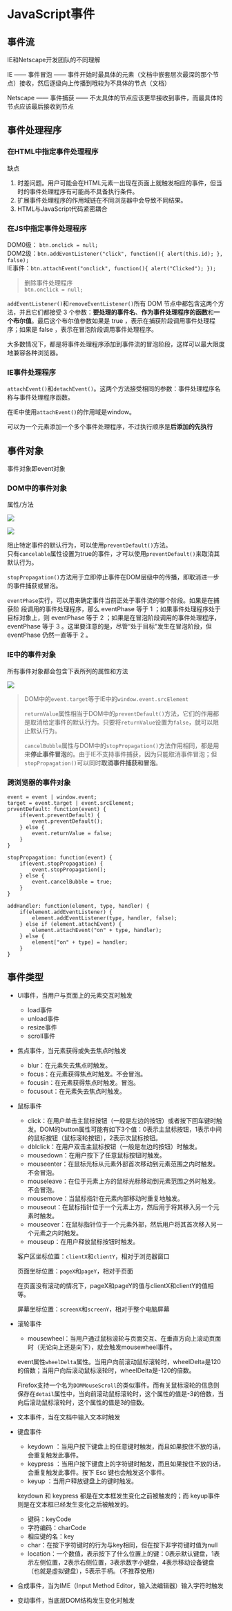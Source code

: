 # JavaScript事件 #
## 事件流 ##
IE和Netscape开发团队的不同理解

IE —— 事件冒泡 —— 事件开始时最具体的元素（文档中嵌套层次最深的那个节点）接收，然后逐级向上传播到哦较为不具体的节点（文档）

Netscape —— 事件捕获 —— 不太具体的节点应该更早接收到事件，而最具体的节点应该最后接收到节点

## 事件处理程序 ##
### 在HTML中指定事件处理程序 ###
缺点

1. 时差问题。用户可能会在HTML元素一出现在页面上就触发相应的事件，但当时的事件处理程序有可能尚不具备执行条件。
2. 扩展事件处理程序的作用域链在不同浏览器中会导致不同结果。
3. HTML与JavaScript代码紧密耦合

### 在JS中指定事件处理程序 ###
DOM0级： `btn.onclick = null;`  
DOM2级：`btn.addEventListener("click", function(){
alert(this.id);
}, false);`  
IE事件：`btn.attachEvent("onclick", function(){
alert("Clicked");
});`

>删除事件处理程序  
>`btn.onclick = null;`

`addEventListener()`和`removeEventListener()`所有 DOM 节点中都包含这两个方法，并且它们都接受 3 个参数：**要处理的事件名**、**作为事件处理程序的函数**和**一个布尔值**。最后这个布尔值参数如果是 true ，表示在捕获阶段调用事件处理程序；如果是 false ，表示在冒泡阶段调用事件处理程序。

大多数情况下，都是将事件处理程序添加到事件流的冒泡阶段，这样可以最大限度地兼容各种浏览器。

### IE事件处理程序 ###
`attachEvent()`和`detachEvent()`。这两个方法接受相同的参数：事件处理程序名称与事件处理程序函数。

在IE中使用`attachEvent()`的作用域是window。

可以为一个元素添加一个多个事件处理程序，不过执行顺序是**后添加的先执行**

## 事件对象 ##
事件对象即event对象
### DOM中的事件对象 ###
属性/方法

![](https://i.imgur.com/m6B8EOT.png)

![](https://i.imgur.com/gNH4Pa1.png)

阻止特定事件的默认行为，可以使用`preventDefault()`方法。  
只有`cancelable`属性设置为true的事件，才可以使用`preventDefault()`来取消其默认行为。

`stopPropagation()`方法用于立即停止事件在DOM层级中的传播，即取消进一步的事件捕获或冒泡。

`eventPhase`实行，可以用来确定事件当前正处于事件流的哪个阶段。如果是在捕获阶
段调用的事件处理程序，那么 eventPhase 等于 1 ；如果事件处理程序处于目标对象上，则 eventPhase 等于 2 ；如果是在冒泡阶段调用的事件处理程序， eventPhase 等于 3 。这里要注意的是，尽管“处于目标”发生在冒泡阶段，但 eventPhase 仍然一直等于 2 。



### IE中的事件对象 ###
所有事件对象都会包含下表所列的属性和方法

![](https://i.imgur.com/iUSzT50.png)
 
>DOM中的`event.target`等于IE中的`window.event.srcElement`  
> 
>`returnValue`属性相当于DOM中的`preventDefault()`方法，它们的作用都是取消给定事件的默认行为。只要将`returnValue`设置为`false`，就可以阻止默认行为。
>  
>`cancelBubble`属性与DOM中的`stopPropagation()`方法作用相同，都是用来**停止事件冒泡**的。由于IE不支持事件捕获，因为只能取消事件冒泡；但`stopPropagation()`可以同时**取消事件捕获和冒泡**。

### 跨浏览器的事件对象 ###

	event = event | window.event;
	target = event.target | event.srcElement;
	prventDefault: function(event) {
		if(event.preventDefault) {
			event.preventDefault();
		} else {
			event.returnValue = false;
		}
	}

	stopPropagation: function(event) {
		if(event.stopPropagation) {
			event.stopPropagation();
		} else {
			event.cancelBubble = true;
		}
	}

	addHandler: function(element, type, handler) {
		if(element.addEventListener) {
			element.addEventListener(type, handler, false);
		} else if (element.attachEvent) {
			element.attachEvent("on" + type, handler);
		} else {
			element["on" + type] = handler;
		}
	}

## 事件类型 ##
- UI事件，当用户与页面上的元素交互时触发
	- load事件
	- unload事件
	- resize事件
	- scroll事件
- 焦点事件，当元素获得或失去焦点时触发
	- blur：在元素失去焦点时触发。
	- focus：在元素获得焦点时触发。不会冒泡。
	- focusin：在元素获得焦点时触发。冒泡。
	- focusout：在元素失去焦点时触发。
- 鼠标事件
	- click：在用户单击主鼠标按钮（一般是左边的按钮）或者按下回车键时触发。DOM的button属性可能有如下3个值：0表示主鼠标按钮，1表示中间的鼠标按钮（鼠标滚轮按钮），2表示次鼠标按钮。
	- dblclick：在用户双击主鼠标按钮（一般是左边的按钮）时触发。
	- mousedown：在用户按下了任意鼠标按钮时触发。
	- mouseenter：在鼠标光标从元素外部首次移动到元素范围之内时触发。不会冒泡。
	- mouseleave：在位于元素上方的鼠标光标移动到元素范围之外时触发。不会冒泡。
	- mousemove：当鼠标指针在元素内部移动时重复地触发。
	- mouseout：在鼠标指针位于一个元素上方，然后用于将其移入另一个元素时触发。
	- mouseover：在鼠标指针位于一个元素外部，然后用户将其首次移入另一个元素之内时触发。
	- mouseup：在用户释放鼠标按钮时触发。

	客户区坐标位置：`clientX`和`clientY`，相对于浏览器窗口

	页面坐标位置：`pageX`和`pageY`，相对于页面

	在页面没有滚动的情况下，pageX和pageY的值与clientX和clientY的值相等。

	屏幕坐标位置：`screenX`和`screenY`，相对于整个电脑屏幕
- 滚轮事件
	- mousewheel：当用户通过鼠标滚轮与页面交互、在垂直方向上滚动页面时（无论向上还是向下），就会触发mousewheel事件。

	event属性`wheelDelta`属性。当用户向前滚动鼠标滚轮时，wheelDelta是120的倍数；当用户向后滚动鼠标滚轮时，wheelDelta是-120的倍数。

	Firefox支持一个名为`DOMMouseScroll`的类似事件。而有关鼠标滚轮的信息则保存在`detail`属性中，当向前滚动鼠标滚轮时，这个属性的值是-3的倍数，当向后滚动鼠标滚轮时，这个属性的值是3的倍数。
- 文本事件，当在文档中输入文本时触发
- 键盘事件
	- keydown ：当用户按下键盘上的任意键时触发，而且如果按住不放的话，会重复触发此事件。
	- keypress ：当用户按下键盘上的字符键时触发，而且如果按住不放的话，会重复触发此事件。按下 Esc 键也会触发这个事件。
	- keyup ：当用户释放键盘上的键时触发。

	 keydown 和 keypress 都是在文本框发生变化之前被触发的；而 keyup事件则是在文本框已经发生变化之后被触发的。

	- 键码：keyCode
	- 字符编码：charCode
	- 相应键的名：key
	- char：在按下字符键时的行为与key相同，但在按下非字符键时值为null
	- location：一个数值，表示按下了什么位置上的键：0表示默认键盘，1表示左侧位置，2表示右侧位置，3表示数字小键盘，4表示移动设备键盘（也就是虚拟键盘），5表示手柄。（不推荐使用）
- 合成事件，当为IME（Input Method Editor，输入法编辑器）输入字符时触发
- 变动事件，当底层DOM结构发生变化时触发